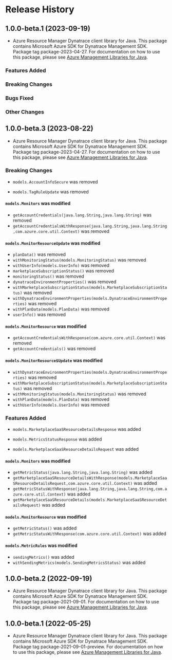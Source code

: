 # Release History

## 1.0.0-beta.1 (2023-09-19)

- Azure Resource Manager Dynatrace client library for Java. This package contains Microsoft Azure SDK for Dynatrace Management SDK.  Package tag package-2023-04-27. For documentation on how to use this package, please see [Azure Management Libraries for Java](https://aka.ms/azsdk/java/mgmt).

### Features Added

### Breaking Changes

### Bugs Fixed

### Other Changes

## 1.0.0-beta.3 (2023-08-22)

- Azure Resource Manager Dynatrace client library for Java. This package contains Microsoft Azure SDK for Dynatrace Management SDK.  Package tag package-2023-04-27. For documentation on how to use this package, please see [Azure Management Libraries for Java](https://aka.ms/azsdk/java/mgmt).

### Breaking Changes

* `models.AccountInfoSecure` was removed

* `models.TagRuleUpdate` was removed

#### `models.Monitors` was modified

* `getAccountCredentials(java.lang.String,java.lang.String)` was removed
* `getAccountCredentialsWithResponse(java.lang.String,java.lang.String,com.azure.core.util.Context)` was removed

#### `models.MonitorResourceUpdate` was modified

* `planData()` was removed
* `withMonitoringStatus(models.MonitoringStatus)` was removed
* `withUserInfo(models.UserInfo)` was removed
* `marketplaceSubscriptionStatus()` was removed
* `monitoringStatus()` was removed
* `dynatraceEnvironmentProperties()` was removed
* `withMarketplaceSubscriptionStatus(models.MarketplaceSubscriptionStatus)` was removed
* `withDynatraceEnvironmentProperties(models.DynatraceEnvironmentProperties)` was removed
* `withPlanData(models.PlanData)` was removed
* `userInfo()` was removed

#### `models.MonitorResource` was modified

* `getAccountCredentialsWithResponse(com.azure.core.util.Context)` was removed
* `getAccountCredentials()` was removed

#### `models.MonitorResource$Update` was modified

* `withDynatraceEnvironmentProperties(models.DynatraceEnvironmentProperties)` was removed
* `withMarketplaceSubscriptionStatus(models.MarketplaceSubscriptionStatus)` was removed
* `withMonitoringStatus(models.MonitoringStatus)` was removed
* `withPlanData(models.PlanData)` was removed
* `withUserInfo(models.UserInfo)` was removed

### Features Added

* `models.MarketplaceSaaSResourceDetailsResponse` was added

* `models.MetricsStatusResponse` was added

* `models.MarketplaceSaaSResourceDetailsRequest` was added

#### `models.Monitors` was modified

* `getMetricStatus(java.lang.String,java.lang.String)` was added
* `getMarketplaceSaaSResourceDetailsWithResponse(models.MarketplaceSaaSResourceDetailsRequest,com.azure.core.util.Context)` was added
* `getMetricStatusWithResponse(java.lang.String,java.lang.String,com.azure.core.util.Context)` was added
* `getMarketplaceSaaSResourceDetails(models.MarketplaceSaaSResourceDetailsRequest)` was added

#### `models.MonitorResource` was modified

* `getMetricStatus()` was added
* `getMetricStatusWithResponse(com.azure.core.util.Context)` was added

#### `models.MetricRules` was modified

* `sendingMetrics()` was added
* `withSendingMetrics(models.SendingMetricsStatus)` was added

## 1.0.0-beta.2 (2022-09-19)

- Azure Resource Manager Dynatrace client library for Java. This package contains Microsoft Azure SDK for Dynatrace Management SDK.  Package tag package-2021-09-01. For documentation on how to use this package, please see [Azure Management Libraries for Java](https://aka.ms/azsdk/java/mgmt).

## 1.0.0-beta.1 (2022-05-25)

- Azure Resource Manager Dynatrace client library for Java. This package contains Microsoft Azure SDK for Dynatrace Management SDK.  Package tag package-2021-09-01-preview. For documentation on how to use this package, please see [Azure Management Libraries for Java](https://aka.ms/azsdk/java/mgmt).
